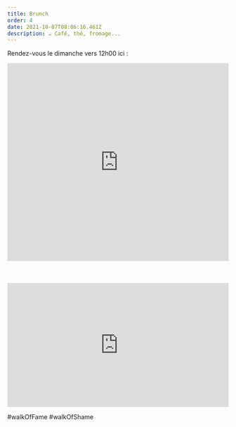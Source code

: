 ```yaml
---
title: Brunch
order: 4
date: 2021-10-07T08:06:16.461Z
description: ☕ Café, thé, fromage...
---
```

Rendez-vous le dimanche vers 12h00 ici :

<div style="width:100%;height:500px;position:relative;">
<iframe src="https://www.google.com/maps/embed?pb=!1m14!1m8!1m3!1d11214.785996620809!2d5.9200506!3d45.3549385!3m2!1i1024!2i768!4f13.1!3m3!1m2!1s0x0%3A0x8e50c36c1c1d5011!2sGreen%20Bed%20%26%20SPA%20Escape%20natural%20Chartreuse!5e0!3m2!1sen!2sfr!4v1633594106301!5m2!1sen!2sfr" width="100%" height="450" style="border:0;margin:auto" allowfullscreen="" loading="lazy"></iframe></div>


<div style="width:100%;height:0;padding-bottom:56%;position:relative;"><iframe src="https://giphy.com/embed/cE9GVwn2mJwoSvScrI" width="100%" height="100%" style="position:absolute" frameBorder="0" class="giphy-embed" allowFullScreen></iframe></div>


#walkOfFame 
#walkOfShame 